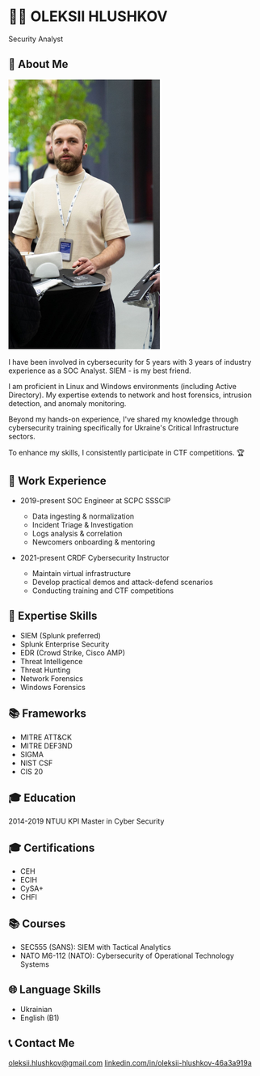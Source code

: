 # 🕵️‍♂️ OLEKSII HLUSHKOV
Security Analyst


## 📝 About Me
<img src="https://github.com/AlexeyGlu/CV/blob/main/smart.jpeg"  width="300px">


I have been involved in cybersecurity for 5 years with 3 years of industry experience as a SOC Analyst. SIEM - is my best friend. 

I am proficient in Linux and Windows environments (including Active Directory). My expertise extends to network and host forensics, intrusion detection, and anomaly monitoring. 

Beyond my hands-on experience, I've shared my knowledge through cybersecurity training specifically for Ukraine's Critical Infrastructure sectors. 

To enhance my skills, I consistently participate in CTF competitions. 🏆


## 💼 Work Experience
- 2019-present SOC Engineer at SCPC SSSCIP
  - Data ingesting & normalization
  - Incident Triage & Investigation
  - Logs analysis & correlation
  - Newcomers onboarding & mentoring
  
- 2021-present CRDF Cybersecurity Instructor
  - Maintain virtual infrastructure
  - Develop practical demos and attack-defend scenarios
  - Conducting training and CTF competitions

## 💼 Expertise Skills
- SIEM (Splunk preferred)
- Splunk Enterprise Security
- EDR (Crowd Strike, Cisco AMP)
- Threat Intelligence
- Threat Hunting
- Network Forensics
- Windows Forensics

## 📚 Frameworks
- MITRE ATT&CK
- MITRE DEF3ND
- SIGMA
- NIST CSF
- CIS 20 

## 🎓 Education
2014-2019 NTUU KPI
Master in Cyber Security

## 🎓 Certifications
- CEH
- ECIH
- CySA+
- CHFI

## 📚 Courses
- SEC555 (SANS): SIEM with Tactical Analytics
- NATO M6-112 (NATO): Cybersecurity of Operational Technology Systems

## 🌐 Language Skills
- Ukrainian
- English (B1)


## 📞 Contact Me
oleksii.hlushkov@gmail.com
[linkedin.com/in/oleksii-hlushkov-46a3a919a](https://linkedin.com/in/oleksii-hlushkov-46a3a919a)
